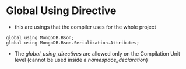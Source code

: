 # Global Using Directive

- this are usings that the compiler uses for the whole project
 ```
global using MongoDB.Bson;
global using MongoDB.Bson.Serialization.Attributes;
```
-  The  _global_using_directives_ are allowed only on the Compilation Unit level (cannot be used inside a  _namespace_declaration_)